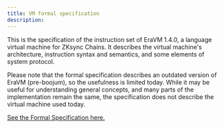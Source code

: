 ```yaml
---
title: VM formal specification
description:
---
```


This is the specification of the instruction set of EraVM 1.4.0, a language virtual machine for ZKsync Chains.
It describes the virtual machine's architecture, instruction syntax and semantics, and some elements of system protocol.

Please note that the formal specification describes an outdated version of EraVM (pre-boojum), so the usefulness is
limited today. While it may be useful for understanding general concepts, and many parts of the implementation remain
the same, the specification does not describe the virtual machine used today.

[See the Formal Specification here.](https://matter-labs.github.io/eravm-spec/spec.html)
